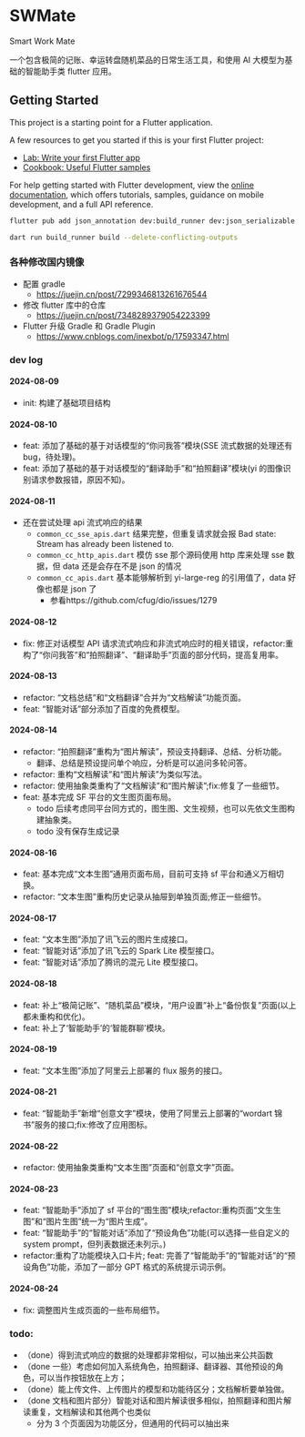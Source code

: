 # SWMate

Smart Work Mate

一个包含极简的记账、幸运转盘随机菜品的日常生活工具，和使用 AI 大模型为基础的智能助手类 flutter 应用。

## Getting Started

This project is a starting point for a Flutter application.

A few resources to get you started if this is your first Flutter project:

- [Lab: Write your first Flutter app](https://docs.flutter.dev/get-started/codelab)
- [Cookbook: Useful Flutter samples](https://docs.flutter.dev/cookbook)

For help getting started with Flutter development, view the
[online documentation](https://docs.flutter.dev/), which offers tutorials,
samples, guidance on mobile development, and a full API reference.

```sh
flutter pub add json_annotation dev:build_runner dev:json_serializable

dart run build_runner build --delete-conflicting-outputs
```

### 各种修改国内镜像

- 配置 gradle
  - https://juejin.cn/post/7299346813261676544
- 修改 flutter 库中的仓库
  - https://juejin.cn/post/7348289379054223399
- Flutter 升级 Gradle 和 Gradle Plugin
  - https://www.cnblogs.com/inexbot/p/17593347.html

### dev log

#### 2024-08-09

- init: 构建了基础项目结构

#### 2024-08-10

- feat: 添加了基础的基于对话模型的“你问我答”模块(SSE 流式数据的处理还有 bug，待处理)。
- feat: 添加了基础的基于对话模型的“翻译助手”和“拍照翻译”模块(yi 的图像识别请求参数报错，原因不知)。

#### 2024-08-11

- 还在尝试处理 api 流式响应的结果
  - `common_cc_sse_apis.dart` 结果完整，但重复请求就会报 Bad state: Stream has already been listened to.
  - `common_cc_http_apis.dart` 模仿 sse 那个源码使用 http 库来处理 sse 数据，但 data 还是会存在不是 json 的情况
  - `common_cc_apis.dart` 基本能够解析到 yi-large-reg 的引用值了，data 好像也都是 json 了
    - 参看https://github.com/cfug/dio/issues/1279

#### 2024-08-12

- fix: 修正对话模型 API 请求流式响应和非流式响应时的相关错误，refactor:重构了“你问我答”和“拍照翻译”、“翻译助手”页面的部分代码，提高复用率。

#### 2024-08-13

- refactor: “文档总结”和“文档翻译”合并为“文档解读”功能页面。
- feat: “智能对话”部分添加了百度的免费模型。

#### 2024-08-14

- refactor: “拍照翻译”重构为“图片解读”，预设支持翻译、总结、分析功能。
  - 翻译、总结是预设提问单个响应，分析是可以追问多轮问答。
- refactor: 重构“文档解读”和“图片解读”为类似写法。
- refactor: 使用抽象类重构了“文档解读”和“图片解读”;fix:修复了一些细节。
- feat: 基本完成 SF 平台的文生图页面布局。
  - todo 后续考虑同平台同方式的，图生图、文生视频，也可以先依文生图构建抽象类。
  - todo 没有保存生成记录

#### 2024-08-16

- feat: 基本完成“文本生图”通用页面布局，目前可支持 sf 平台和通义万相切换。
- refactor: “文本生图”重构历史记录从抽屉到单独页面;修正一些细节。

#### 2024-08-17

- feat: “文本生图”添加了讯飞云的图片生成接口。
- feat: “智能对话”添加了讯飞云的 Spark Lite 模型接口。
- feat: “智能对话”添加了腾讯的混元 Lite 模型接口。

#### 2024-08-18

- feat: 补上“极简记账”、“随机菜品”模块，“用户设置”补上“备份恢复”页面(以上都未重构和优化)。
- feat: 补上了‘智能助手’的‘智能群聊’模块。

#### 2024-08-19

- feat: “文本生图”添加了阿里云上部署的 flux 服务的接口。

#### 2024-08-21

- feat: “智能助手”新增“创意文字”模块，使用了阿里云上部署的“wordart 锦书”服务的接口;fix:修改了应用图标。

#### 2024-08-22

- refactor: 使用抽象类重构“文本生图”页面和“创意文字”页面。

#### 2024-08-23

- feat: “智能助手”添加了 sf 平台的“图生图”模块;refactor:重构页面“文生生图”和“图片生图”统一为“图片生成”。
- feat: “智能助手”的“智能对话”添加了“预设角色”功能(可以选择一些自定义的 system prompt，但列表数据还未列示。)
- refactor:重构了功能模块入口卡片; feat: 完善了“智能助手”的“智能对话”的“预设角色”功能，添加了一部分 GPT 格式的系统提示词示例。

#### 2024-08-24

- fix: 调整图片生成页面的一些布局细节。

### todo:

- （done）得到流式响应的数据的处理都非常相似，可以抽出来公共函数
- （done 一些）考虑如何加入系统角色，拍照翻译、翻译器、其他预设的角色，可以当作按钮放在上方；
- （done）能上传文件、上传图片的模型和功能待区分；文档解析要单独做。
- （done 文档和图片部分）智能对话和图片解读很多相似，拍照翻译和图片解读重复，文档解读和其他两个也类似
  - 分为 3 个页面因为功能区分，但通用的代码可以抽出来
